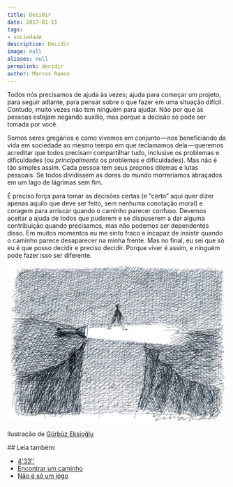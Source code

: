 ```yaml
---
title: Decidir
date: 2017-01-11
tags:
- sociedade
description: Decidir
image: null
aliases: null
permalink: decidir
author: Marcos Ramon
---
```

Todos nós precisamos de ajuda às vezes; ajuda para começar um projeto, para seguir adiante, para pensar sobre o que fazer em uma situação difícil. Contudo, muito vezes não tem ninguém para ajudar. Não por que as pessoas estejam negando auxílio, mas porque a decisão só pode ser tomada por você.

Somos seres gregários e como vivemos em conjunto — nos beneficiando da vida em sociedade ao mesmo tempo em que reclamamos dela — queremos acreditar que todos precisam compartilhar tudo, inclusive os problemas e dificuldades (ou _principalmente_ os problemas e dificuldades). Mas não é tão simples assim. Cada pessoa tem seus próprios dilemas e lutas pessoais. Se todos dividissem as dores do mundo morreríamos abraçados em um lago de lágrimas sem fim.

É preciso força para tomar as decisões certas (e “certo” aqui quer dizer apenas aquilo que deve ser feito, sem nenhuma conotação moral) e coragem para arriscar quando o caminho parecer confuso. Devemos aceitar a ajuda de todos que puderem e se dispuserem a dar alguma contribuição quando precisamos, mas não podemos ser dependentes disso. Em muitos momentos eu me sinto fraco e incapaz de insistir quando o caminho parece desaparecer na minha frente. Mas no final, eu sei que só eu é que posso decidir e preciso decidir. Porque viver é assim, e ninguém pode fazer isso ser diferente.

<img src="/assets/img/decidir-medium.jpeg">

Ilustração de [Gürbüz Ekşioğlu](http://www.gurbuz-de.com/index-e.html)


<div class="leia-tambem" markdown="1">
## Leia também:

- <a href="/433">4'33''</a>
- <a href="/encontrar-um-caminho">Encontrar um caminho</a>
- <a href="/nao-e-so-um-jogo">Não é só um jogo</a>
</div>